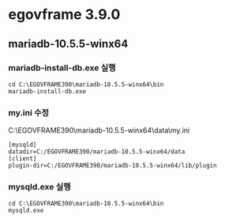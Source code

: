 # egovframe 3.9.0

## mariadb-10.5.5-winx64

### mariadb-install-db.exe 실행

```
cd C:\EGOVFRAME390\mariadb-10.5.5-winx64\bin
mariadb-install-db.exe
```

### my.ini 수정

C:\EGOVFRAME390\mariadb-10.5.5-winx64\data\my.ini
```
[mysqld]
datadir=C:/EGOVFRAME390/mariadb-10.5.5-winx64/data
[client]
plugin-dir=C:/EGOVFRAME390/mariadb-10.5.5-winx64/lib/plugin
```

### mysqld.exe 실행

```
cd C:\EGOVFRAME390\mariadb-10.5.5-winx64\bin
mysqld.exe
```
